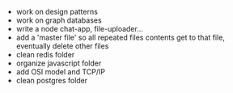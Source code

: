 - work on design patterns
- work on graph databases
- write a node chat-app, file-uploader...
- add a 'master file' so all repeated files contents get to that file, eventually delete other files
- clean redis folder
- organize javascript folder
- add OSI model and TCP/IP
- clean postgres folder
